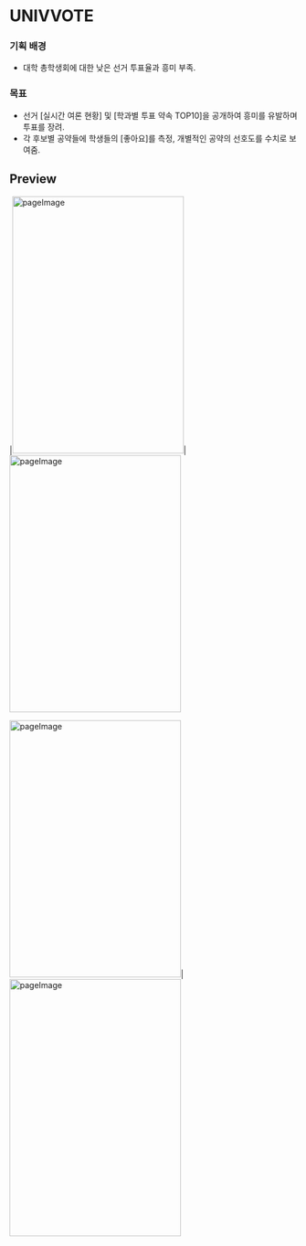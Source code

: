 # UNIVVOTE
### 기획 배경
- 대학 총학생회에 대한 낮은 선거 투표율과 흥미 부족.

### 목표
- 선거 [실시간 여론 현황] 및 [학과별 투표 약속 TOP10]을 공개하여 흥미를 유발하며 투표를 장려.
- 각 후보별 공약들에 학생들의 [좋아요]를 측정, 개별적인 공약의 선호도를 수치로 보여줌.

## Preview

|<img src='https://user-images.githubusercontent.com/62092665/94847881-2179cf00-045e-11eb-96fa-058939bb0579.png' alt='pageImage' width="300" height="450"/>|<img src='https://user-images.githubusercontent.com/62092665/94847887-22aafc00-045e-11eb-8fff-69a07274089e.png' alt='pageImage' width="300" height="450"/>

<img src='https://user-images.githubusercontent.com/62092665/94847889-22aafc00-045e-11eb-87f0-975c1f612414.png' alt='pageImage' width="300" height="450"/>|<img src='https://user-images.githubusercontent.com/62092665/94849913-13797d80-0461-11eb-9b43-8582a4ba32cb.png' alt='pageImage' width="300" height="450"/>
